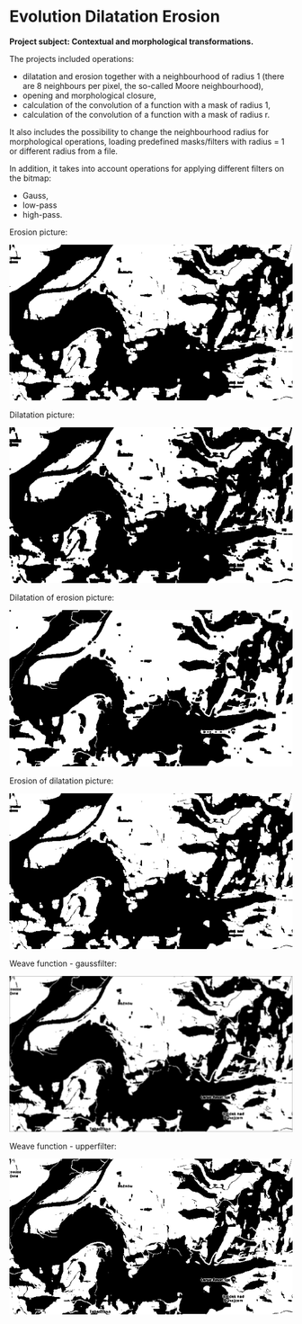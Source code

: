 # Evolution Dilatation Erosion

**Project subject: Contextual and morphological transformations.**

The projects included operations:
- dilatation and erosion together with a neighbourhood of radius 1 (there are 8 neighbours per pixel, the so-called Moore neighbourhood),
- opening and morphological closure,
- calculation of the convolution of a function with a mask of radius 1,
- calculation of the convolution of a function with a mask of radius r.

It also includes the possibility to change the neighbourhood radius for morphological operations, loading predefined masks/filters with radius = 1 or different radius from a file.

In addition, it takes into account operations for applying different filters on the bitmap:
- Gauss,
- low-pass
- high-pass.

Erosion picture:

![1](https://github.com/weronikaabednarz/Evolution-Dilatation-Erosion/blob/main/2_erozja.bmp)

Dilatation picture:

![2](https://github.com/weronikaabednarz/Evolution-Dilatation-Erosion/blob/main/1_dylatacja.bmp)

Dilatation of erosion picture:

![3](https://github.com/weronikaabednarz/Evolution-Dilatation-Erosion/blob/main/3_dylatacja_erozji.bmp)

Erosion of dilatation picture:

![4](https://github.com/weronikaabednarz/Evolution-Dilatation-Erosion/blob/main/4_erozja_dylatacji.bmp)

Weave function - gaussfilter:

![5](https://github.com/weronikaabednarz/Evolution-Dilatation-Erosion/blob/main/11_splot_dla_gaussfilter.bmp)

Weave function - upperfilter:

![6](https://github.com/weronikaabednarz/Evolution-Dilatation-Erosion/blob/main/14_splot_dla_upperfilter.bmp)
